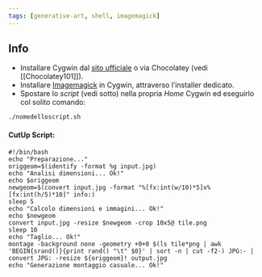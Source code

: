 ```yaml
---
tags: [generative-art, shell, imagemagick]
---
```

## Info

-   Installare Cygwin dal [sito ufficiale](https://www.cygwin.com/) o via Chocolatey (vedi [[Chocolatey101]]).
-   Installare [Imagemagick](https://imagemagick.org/index.php) in Cygwin, attraverso l’installer dedicato.
-   Spostare lo _script_ (vedi sotto) nella propria _Home_ Cygwin ed eseguirlo col solito comando:

```shell
./nomedelloscript.sh
``` 

#### CutUp Script:

```shell
#!/bin/bash
echo "Preparazione..."
origgeom=$(identify -format %g input.jpg)
echo "Analisi dimensioni... Ok!"
echo $origgeom
newgeom=$(convert input.jpg -format "%[fx:int(w/10)*5]x%[fx:int(h/5)*10]" info:)
sleep 5
echo "Calcolo dimensioni e immagini... Ok!"
echo $newgeom
convert input.jpg -resize $newgeom -crop 10x5@ tile.png
sleep 10
echo "Taglio... Ok!"
montage -background none -geometry +0+0 $(ls tile*png | awk 'BEGIN{srand()}{print rand() "\t" $0}' | sort -n | cut -f2-) JPG:- | convert JPG: -resize ${origgeom}! output.jpg
echo "Generazione montaggio casuale... Ok!"
```